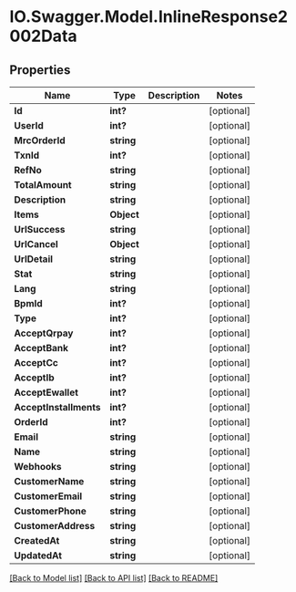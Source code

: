 # IO.Swagger.Model.InlineResponse2002Data
## Properties

Name | Type | Description | Notes
------------ | ------------- | ------------- | -------------
**Id** | **int?** |  | [optional] 
**UserId** | **int?** |  | [optional] 
**MrcOrderId** | **string** |  | [optional] 
**TxnId** | **int?** |  | [optional] 
**RefNo** | **string** |  | [optional] 
**TotalAmount** | **string** |  | [optional] 
**Description** | **string** |  | [optional] 
**Items** | **Object** |  | [optional] 
**UrlSuccess** | **string** |  | [optional] 
**UrlCancel** | **Object** |  | [optional] 
**UrlDetail** | **string** |  | [optional] 
**Stat** | **string** |  | [optional] 
**Lang** | **string** |  | [optional] 
**BpmId** | **int?** |  | [optional] 
**Type** | **int?** |  | [optional] 
**AcceptQrpay** | **int?** |  | [optional] 
**AcceptBank** | **int?** |  | [optional] 
**AcceptCc** | **int?** |  | [optional] 
**AcceptIb** | **int?** |  | [optional] 
**AcceptEwallet** | **int?** |  | [optional] 
**AcceptInstallments** | **int?** |  | [optional] 
**OrderId** | **int?** |  | [optional] 
**Email** | **string** |  | [optional] 
**Name** | **string** |  | [optional] 
**Webhooks** | **string** |  | [optional] 
**CustomerName** | **string** |  | [optional] 
**CustomerEmail** | **string** |  | [optional] 
**CustomerPhone** | **string** |  | [optional] 
**CustomerAddress** | **string** |  | [optional] 
**CreatedAt** | **string** |  | [optional] 
**UpdatedAt** | **string** |  | [optional] 

[[Back to Model list]](../README.md#documentation-for-models) [[Back to API list]](../README.md#documentation-for-api-endpoints) [[Back to README]](../README.md)

